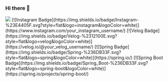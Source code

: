### Hi there 👋

<!--
**dlalswo656/dlalswo656** is a ✨ _special_ ✨ repository because its `README.md` (this file) appears on your GitHub profile.

Here are some ideas to get you started:

- 🔭 I’m currently working on ...
- 🌱 I’m currently learning ...
- 👯 I’m looking to collaborate on ...
- 🤔 I’m looking for help with ...
- 💬 Ask me about ...
- 📫 How to reach me: ...
- 😄 Pronouns: ...
- ⚡ Fun fact: ...
-->
<img src="https://img.shields.io/badge/{뱃지이름}-{뱃지색깔}?style={뱃지스타일}&logo={로고이름}&logoColor={로고색깔}"/>
[![Instagram Badge](https://img.shields.io/badge/Instagram-%23E4405F.svg?style=flat&logo=instagram&logoColor=white)](https://www.instagram.com/your_instagram_username/)
[![Velog Badge](https://img.shields.io/badge/Velog-%2312100E.svg?style=flat&logo=velog&logoColor=white)](https://velog.io/@your_velog_username/)
[![Spring Badge](https://img.shields.io/badge/Spring-%236DB33F.svg?style=flat&logo=spring&logoColor=white)](https://spring.io/)
[![Spring Boot Badge](https://img.shields.io/badge/Spring_Boot-%236DB33F.svg?style=flat&logo=spring-boot&logoColor=white)](https://spring.io/projects/spring-boot/)





